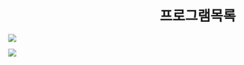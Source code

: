 
# 　　　　　　　　　　　프로그램목록


![](C:\github\document\document_images/프로그램목록image.PNG)


![](https://github.com/dlrltjq1004/resume/blob/master/document/document_images/Table/프로그램목록image.PNG)

